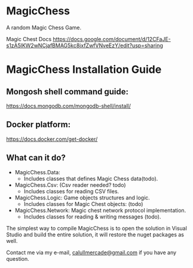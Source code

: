 <h1>
 MagicChess
</h1>
A random Magic Chess Game.

Magic Chest Docs
https://docs.google.com/document/d/12CFaJE-s1zA5lKW2wNCjafBMAG5kc8jxfZwfVNveEzY/edit?usp=sharing

# MagicChess Installation Guide

## Mongosh shell command guide:
https://docs.mongodb.com/mongodb-shell/install/

## Docker platform:
https://docs.docker.com/get-docker/

## What can it do?
* MagicChess.Data:
  * Includes classes that defines Magic Chess data(todo).
* MagicChess.Csv: (Csv reader needed? todo)
  * Includes classes for reading CSV files.
* MagicChess.Logic: Game objects structures and logic.
  * Includes classes for Magic Chest objects: (todo)
* MagicChess.Network: Magic chest network protocol implementation.
  * Includes classes for reading & writing messages (todo).

The simplest way to compile MagicChess is to open the solution in Visual Studio and build the entire
solution, it will restore the nuget packages as well.

Contact me via my e-mail, calullmercade@gmail.com if you have any question.

